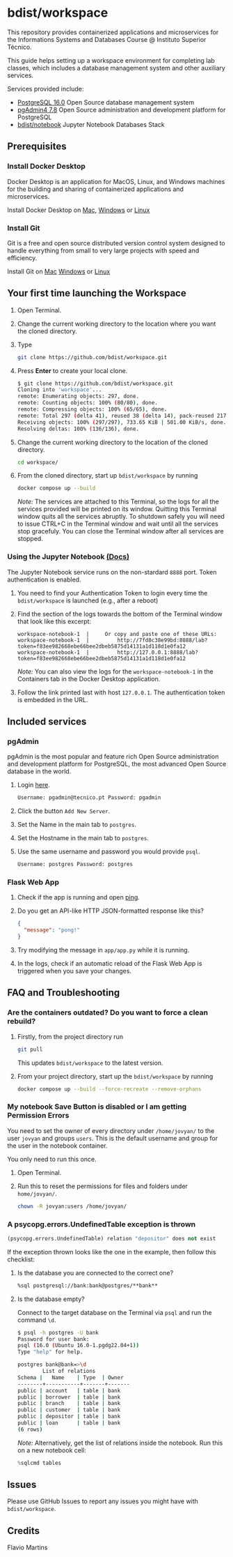 # bdist/workspace

This repository provides containerized applications and microservices for the Informations Systems and Databases Course @ Instituto Superior Técnico.

This guide helps setting up a workspace environment for completing lab classes, which includes a database management system and other auxiliary services.

Services provided include:

- [PostgreSQL 16.0](https://www.postgresql.org/docs/release/16.0/) Open Source database management system
- [pgAdmin4 7.8](https://www.pgadmin.org/docs/pgadmin4/7.8/release_notes_7_8.html) Open Source administration and development platform for PostgreSQL
- [bdist/notebook](https://github.com/bdist/notebook) Jupyter Notebook Databases Stack

## Prerequisites

### Install Docker Desktop

Docker Desktop is an application for MacOS, Linux, and Windows machines for the building and sharing of containerized applications and microservices.

Install Docker Desktop on
[Mac](https://docs.docker.com/desktop/install/mac-install/),
[Windows](https://docs.docker.com/desktop/install/windows-install/) or
[Linux](https://docs.docker.com/desktop/install/linux-install/)

### Install Git

Git is a free and open source distributed version control system designed to handle everything from small to very large projects with speed and efficiency.

Install Git on
[Mac](https://github.com/git-guides/install-git#install-git-on-mac)
[Windows](https://github.com/git-guides/install-git#install-git-on-windows) or
[Linux](https://github.com/git-guides/install-git#install-git-on-linux)

## Your first time launching the Workspace

1. Open Terminal.

2. Change the current working directory to the location where you want the cloned directory.

3. Type

   ```bash
   git clone https://github.com/bdist/workspace.git
   ```

4. Press **Enter** to create your local clone.

   ```bash
   $ git clone https://github.com/bdist/workspace.git
   Cloning into 'workspace'...
   remote: Enumerating objects: 297, done.
   remote: Counting objects: 100% (80/80), done.
   remote: Compressing objects: 100% (65/65), done.
   remote: Total 297 (delta 41), reused 38 (delta 14), pack-reused 217
   Receiving objects: 100% (297/297), 733.65 KiB | 501.00 KiB/s, done.
   Resolving deltas: 100% (136/136), done.
   ```

5. Change the current working directory to the location of the cloned directory.

   ```bash
   cd workspace/
   ```

6. From the cloned directory, start up `bdist/workspace` by running

   ```bash
   docker compose up --build
   ```

   _Note:_ The services are attached to this Terminal, so the logs for all the services provided will be printed on its window.
   Quitting this Terminal window quits all the services abruptly.
   To shutdown safely you will need to issue CTRL+C in the Terminal window and wait until all the services stop gracefuly.
   You can close the Terminal window after all services are stopped.

### Using the Jupyter Notebook [(Docs)](https://docs.jupyter.org/en/latest/)

The Jupyter Notebook service runs on the non-stardard `8888` port. Token authentication is enabled.

1. You need to find your Authentication Token to login every time the `bdist/workspace` is launched (e.g., after a reboot)

2. Find the section of the logs towards the bottom of the Terminal window that look like this excerpt:

   ```log
   workspace-notebook-1  |     Or copy and paste one of these URLs:
   workspace-notebook-1  |         http://7fd8c38e99bd:8888/lab?token=f83ee982668ebe66bee2dbeb5875d14131a1d118d1e0fa12
   workspace-notebook-1  |         http://127.0.0.1:8888/lab?token=f83ee982668ebe66bee2dbeb5875d14131a1d118d1e0fa12
   ```

   _Note:_ You can also view the logs for the `workspace-notebook-1` in the Containers tab in the Docker Desktop application.

3. Follow the link printed last with host `127.0.0.1`. The authentication token is embedded in the URL.

## Included services

### pgAdmin

pgAdmin is the most popular and feature rich Open Source administration and development platform for PostgreSQL, the most advanced Open Source database in the world.

1. Login [here](http://127.0.0.1:5050/login).

   ```html
   Username: pgadmin@tecnico.pt Password: pgadmin
   ```

2. Click the button `Add New Server`.

3. Set the Name in the main tab to `postgres`.

4. Set the Hostname in the main tab to `postgres`.

5. Use the same username and password you would provide `psql`.

   ```html
   Username: postgres Password: postgres
   ```

### Flask Web App

1. Check if the app is running and open [ping](http://127.0.0.1:8080/ping).

2. Do you get an API-like HTTP JSON-formatted response like this?

   ```json
   {
     "message": "pong!"
   }
   ```

3. Try modifying the message in `app/app.py` while it is running.

4. In the logs, check if an automatic reload of the Flask Web App is triggered when you save your changes.

## FAQ and Troubleshooting

### Are the containers outdated? Do you want to force a clean rebuild?

1. Firstly, from the project directory run

   ```bash
   git pull
   ```

   This updates `bdist/workspace` to the latest version.

2. From your project directory, start up the `bdist/workspace` by running

   ```bash
   docker compose up --build --force-recreate --remove-orphans
   ```

### My notebook Save Button is disabled or I am getting Permission Errors

You need to set the owner of every directory under `/home/jovyan/` to the user `jovyan` and groups `users`. This is the default username and group for the user in the notebook container.

You only need to run this once.

1. Open Terminal.

2. Run this to reset the permissions for files and folders under `home/jovyan/`.

   ```bash
   chown -R jovyan:users /home/jovyan/
   ```

### A psycopg.errors.UndefinedTable exception is thrown

```python
(psycopg.errors.UndefinedTable) relation "depositor" does not exist
```

If the exception thrown looks like the one in the example, then follow this checklist:

1. Is the database you are connected to the correct one?

   ```html
   %sql postgresql://bank:bank@postgres/**bank**
   ```

2. Is the database empty?

   Connect to the target database on the Terminal via `psql` and run the command `\d`.

   ```bash
   $ psql -h postgres -U bank
   Password for user bank:
   psql (16.0 (Ubuntu 16.0-1.pgdg22.04+1))
   Type "help" for help.

   postgres bank@bank=>\d
           List of relations
   Schema |   Name    | Type  | Owner
   --------+-----------+-------+-------
   public | account   | table | bank
   public | borrower  | table | bank
   public | branch    | table | bank
   public | customer  | table | bank
   public | depositor | table | bank
   public | loan      | table | bank
   (6 rows)
   ```

   _Note:_ Alternatively, get the list of relations inside the notebook. Run this on a new notebook cell:

   ```python
   %sqlcmd tables
   ```

## Issues

Please use GitHub Issues to report any issues you might have with `bdist/workspace`.

## Credits

Flavio Martins

